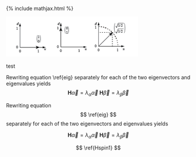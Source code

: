 {% include mathjax.html %}


![vector1](/vectors2018.png)

test

Rewriting equation \ref{eig} separately for each of the two eigenvectors and eigenvalues yields
$$ \mathbf{H}\vec{\alpha}=\lambda_{\alpha}\vec{\alpha}\label{Hspin1}\ \mathbf{H}\vec{\beta}=\lambda_{\beta}\vec{\beta}\label{Hspin2} $$

Rewriting equation $$ \ref{eig} $$ separately for each of the two eigenvectors and eigenvalues yields

$$ \begin{equation} \mathbf{H}\vec{\alpha}=\lambda_{\alpha}\vec{\alpha}\label{Hspin1}\ \mathbf{H}\vec{\beta}=\lambda_{\beta}\vec{\beta}\label{Hspin2} \end{equation} $$

$$ \ref{Hspin1} $$
